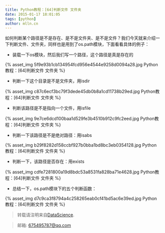 ```yaml
---
title: Python教程：[64]判断文件 文件夹
date: 2015-01-17 18:01:05
tags: [python]
author: mlln.cn
---
```

如何判断某个路径是不是存在、是不是文件夹、是不是文件？我们今天就来介绍一下判断文件、文件夹，同样也是用到了os.path模块，下面看看具体的例子：

- 装载一下os模块，然后我们写一个路径，这个路径是真是存在的

{% asset_img 5f9e93b1cb134954fcd956e4544e9258d0094a28.jpg Python教程：[64]判断文件 文件夹 %}

- 判断一下这个目录是不是文件夹，用isdir

{% asset_img c87c6ecf3bc79f3dede45db0b8a1cd11738b29ed.jpg Python教程：[64]判断文件 文件夹 %}

- 判断该路径是不是指向一个文件，用isfile

{% asset_img 9e7ce6dcd100baa1d529fe3b4510b912c9fc2eed.jpg Python教程：[64]判断文件 文件夹 %}

- 判断一下该路径是不是绝对路径：用isabs

{% asset_img b29f8282d158ccbf927b0bba1bd8bc3eb0354128.jpg Python教程：[64]判断文件 文件夹 %}

- 判断一下，该路径是否存在：用exists

{% asset_img cdfe7281800a19d8bdc53a8531fa828ba71e4628.jpg Python教程：[64]判断文件 文件夹 %}

- 总结一下，os.path模块下的五个判断函数：

{% asset_img d7c9ca3f8794a4c258265eab0cf41bd5ac6e39ed.jpg Python教程：[64]判断文件 文件夹 %}

> 转载请注明来自[DataScience](http://mlln.cn).

> 邮箱: 675495787@qq.com 
